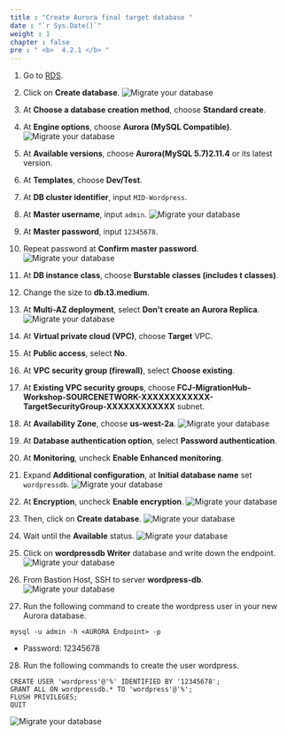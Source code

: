 ```yaml
---
title : "Create Aurora final target database "
date : "`r Sys.Date()`"
weight : 1
chapter : false
pre : " <b>  4.2.1 </b> "
---
```


1. Go to [RDS](https://us-west-2.console.aws.amazon.com/rds/home?region=us-west-2#databases:).
2. Click on **Create database**.
![Migrate your database](../../../images/4.migrateinfra/4.2migratedb/4.2.1createaurora/4.2.1.1createaurora.png?width=90pc)

3. At **Choose a database creation method**, choose **Standard create**.
4. At **Engine options**, choose **Aurora (MySQL Compatible)**.
![Migrate your database](../../../images/4.migrateinfra/4.2migratedb/4.2.1createaurora/4.2.1.2createaurora.png?width=90pc)

5. At **Available versions**, choose **Aurora(MySQL 5.7)2.11.4** or its latest version.
6. At **Templates**, choose **Dev/Test**.
7. At **DB cluster identifier**, input ```MID-Wordpress```.
8. At **Master username**, input ```admin```.
![Migrate your database](../../../images/4.migrateinfra/4.2migratedb/4.2.1createaurora/4.2.1.3createaurora.png?width=90pc)

9. At **Master password**, input ```12345678```.
10. Repeat password at **Confirm master password**.
![Migrate your database](../../../images/4.migrateinfra/4.2migratedb/4.2.1createaurora/4.2.1.4createaurora.png?width=90pc)

11. At **DB instance class**, choose **Burstable classes (includes t classes)**.
12. Change the size to **db.t3.medium**.
13. At **Multi-AZ deployment**, select **Don't create an Aurora Replica**.
![Migrate your database](../../../images/4.migrateinfra/4.2migratedb/4.2.1createaurora/4.2.1.5createaurora.png?width=90pc)

14. At **Virtual private cloud (VPC)**, choose **Target** VPC.
15. At **Public access**, select **No**.
16. At **VPC security group (firewall)**, select **Choose existing**.
17. At **Existing VPC security groups**, choose **FCJ-MigrationHub-Workshop-SOURCENETWORK-XXXXXXXXXXXX-TargetSecurityGroup-XXXXXXXXXXXX** subnet.
18. At **Availability Zone**, choose **us-west-2a**.
![Migrate your database](../../../images/4.migrateinfra/4.2migratedb/4.2.1createaurora/4.2.1.6createaurora.png?width=90pc)

19. At **Database authentication option**, select **Password authentication**.
20. At **Monitoring**, uncheck **Enable Enhanced monitoring**.
21. Expand **Additional configuration**, at **Initial database name** set ```wordpressdb```.
![Migrate your database](../../../images/4.migrateinfra/4.2migratedb/4.2.1createaurora/4.2.1.7createaurora.png?width=90pc)

22. At **Encryption**, uncheck **Enable encryption**.
![Migrate your database](../../../images/4.migrateinfra/4.2migratedb/4.2.1createaurora/4.2.1.8createaurora.png?width=90pc)

23. Then, click on **Create database**.
![Migrate your database](../../../images/4.migrateinfra/4.2migratedb/4.2.1createaurora/4.2.1.9createaurora.png?width=90pc)

24. Wait until the **Available** status.
![Migrate your database](../../../images/4.migrateinfra/4.2migratedb/4.2.1createaurora/4.2.1.10createaurora.png?width=90pc)

25. Click on **wordpressdb Writer** database and write down the endpoint.
![Migrate your database](../../../images/4.migrateinfra/4.2migratedb/4.2.1createaurora/4.2.1.11createaurora.png?width=90pc)

26. From Bastion Host, SSH to server **wordpress-db**.
![Migrate your database](../../../images/4.migrateinfra/4.2migratedb/4.2.1createaurora/4.2.1.12createaurora.png?width=90pc)

27. Run the following command to create the wordpress user in your new Aurora database.
```
mysql -u admin -h <AURORA Endpoint> -p
```
+ Password: 12345678

28. Run the following commands to create the user wordpress.
```
CREATE USER 'wordpress'@'%' IDENTIFIED BY '12345678';
GRANT ALL ON wordpressdb.* TO 'wordpress'@'%';
FLUSH PRIVILEGES;
QUIT
```
![Migrate your database](../../../images/4.migrateinfra/4.2migratedb/4.2.1createaurora/4.2.1.13createaurora.png?width=90pc)
